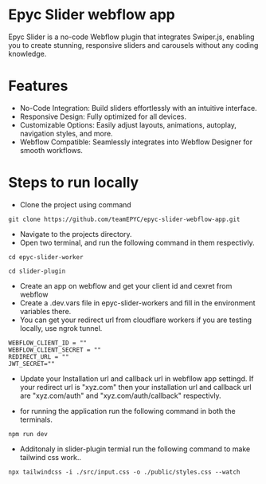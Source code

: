 
# Epyc Slider webflow app

Epyc Slider is a no-code Webflow plugin that integrates Swiper.js, enabling you to create stunning, responsive sliders and carousels without any coding knowledge.

# Features
- No-Code Integration: Build sliders effortlessly with an intuitive interface.
- Responsive Design: Fully optimized for all devices.
- Customizable Options: Easily adjust layouts, animations, autoplay, navigation styles, and more.
- Webflow Compatible: Seamlessly integrates into Webflow Designer for smooth workflows.

# Steps to run locally 

- Clone the project using command 

```
git clone https://github.com/teamEPYC/epyc-slider-webflow-app.git
```
- Navigate to the projects directory. 
- Open two terminal, and run the following command in them respectivly. 

```
cd epyc-slider-worker
```
``` 
cd slider-plugin 
```

- Create an app on webflow and get your client id and cexret from webflow 
- Create a .dev.vars file in epyc-slider-workers and fill in the environment variables there.
- You can get your redirect url from cloudflare workers if you are testing locally, use ngrok tunnel.  
```
WEBFLOW_CLIENT_ID = ""
WEBFLOW_CLIENT_SECRET = ""
REDIRECT_URL = ""
JWT_SECRET=""
```
- Update your Installation url and callback url in webfllow app settingd. If your redirect url is "xyz.com" then your installation url and callback url are "xyz.com/auth" and "xyz.com/auth/callback" respectivly. 

- for running the application run the following command in both the terminals. 
```
npm run dev
```
- Additonaly in slider-plugin termial run the following command to make tailwind css work..
```
npx tailwindcss -i ./src/input.css -o ./public/styles.css --watch
``` 


